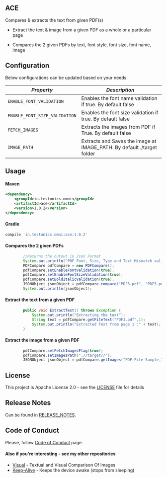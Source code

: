 ## ACE
Compares & extracts the text from given PDF(s)

*   Extract the text & image from a given PDF as a whole or a particular page

*   Compares the 2 given PDFs by text, font style, font size, font name, image

## Configuration
Below configurations can be updated based on your needs.

| *Property*                    | *Description*                                                          |
|-------------------------------|------------------------------------------------------------------------|
| `ENABLE_FONT_VALIDATION`      | Enables the font name validation if true. By default false             |
| `ENABLE_FONT_SIZE_VALIDATION` | Enables the font size validation if true. By default false             |
| `FETCH_IMAGES`                | Extracts the images from PDF if True. By default false                 |
| `IMAGE_PATH`                  | Extracts and Saves the image at IMAGE_PATH. By default ./target folder |

## Usage

#### Maven
```xml
<dependency>
    <groupId>in.testonics.omni</groupId>
    <artifactId>ace</artifactId>
    <version>1.0.2</version>
</dependency>
```
#### Gradle
```groovy
compile 'in.testonics.omni:ace:1.0.2'
```

#### Compares the 2 given PDFs
```java
        //Returns the outout in Json Format
        System.out.println("PDF Font, Size, Type and Text Mismatch validation");
        PDFCompare pdfCompare = new PDFCompare();
        pdfCompare.setEnableFontValidation(true);
        pdfCompare.setEnableFontSizeValidation(true);
        pdfCompare.setBoldItalicValidation(true);
        JSONObject jsonObject = pdfCompare.compare("PDF3.pdf", "PDF5.pdf", 1);
        System.out.println(jsonObject);
```

#### Extract the text from a given PDF
```java
        public void ExtractText() throws Exception {
            System.out.println("Extracting the text");
            String text = pdfCompare.getFileText("PDF3.pdf",1);
            System.out.println("Extracted Text from page 1 :" + text);
        }
```


#### Extract the image from a given PDF
```java
        pdfCompare.setFetchImagesFlag(true);
        pdfCompare.setImagesPath(".//target//");
        JSONObject jsonObject = pdfCompare.getImages("PDF-File-Sample_150kB.pdf",1);
```

## License
This project is Apache License 2.0 - see the [LICENSE](LICENSE) file for details

## Release Notes

Can be found in [RELEASE_NOTES](RELEASE_NOTES.md).

## Code of Conduct
Please, follow [Code of Conduct](CODE_OF_CONDUCT.md) page.

#### Also if you're interesting - see my other repositories
*   [Visual](https://visual.testonics.in/) - Textual and Visual Comparison Of Images
*   [Keep-Alive](https://keepalive.testonics.in/) - Keeps the device awake (stops from sleeping) 
